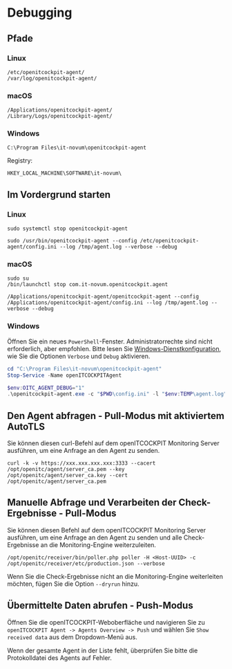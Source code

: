 # Debugging

## Pfade
### Linux
```
/etc/openitcockpit-agent/
/var/log/openitcockpit-agent/
```

### macOS
```
/Applications/openitcockpit-agent/
/Library/Logs/openitcockpit-agent/
```

### Windows
```
C:\Program Files\it-novum\openitcockpit-agent
```

Registry:
```
HKEY_LOCAL_MACHINE\SOFTWARE\it-novum\
```
## Im Vordergrund starten

### Linux
```
sudo systemctl stop openitcockpit-agent

sudo /usr/bin/openitcockpit-agent --config /etc/openitcockpit-agent/config.ini --log /tmp/agent.log --verbose --debug
```


### macOS
```
sudo su
/bin/launchctl stop com.it-novum.openitcockpit.agent

/Applications/openitcockpit-agent/openitcockpit-agent --config /Applications/openitcockpit-agent/config.ini --log /tmp/agent.log --verbose --debug
```

### Windows
Öffnen Sie ein neues `PowerShell`-Fenster. Administratorrechte sind nicht erforderlich, aber empfohlen. Bitte lesen Sie [Windows-Dienstkonfiguration](/agent/windows-service/), wie Sie die Optionen `Verbose` und `Debug` aktivieren.

```ps1
cd "C:\Program Files\it-novum\openitcockpit-agent"
Stop-Service -Name openITCOCKPITAgent

$env:OITC_AGENT_DEBUG="1"
.\openitcockpit-agent.exe -c "$PWD\config.ini" -l "$env:TEMP\agent.log" --debug --verbose
```

## Den Agent abfragen - Pull-Modus mit aktiviertem AutoTLS
Sie können diesen curl-Befehl auf dem openITCOCKPIT Monitoring Server ausführen, um eine Anfrage an den Agent zu senden.
```
curl -k -v https://xxx.xxx.xxx.xxx:3333 --cacert /opt/openitc/agent/server_ca.pem --key /opt/openitc/agent/server_ca.key --cert /opt/openitc/agent/server_ca.pem
```

## Manuelle Abfrage und Verarbeiten der Check-Ergebnisse - Pull-Modus
Sie können diesen Befehl auf dem openITCOCKPIT Monitoring Server ausführen, um eine Anfrage an den Agent zu senden und alle Check-Ergebnisse an die Monitoring-Engine weiterzuleiten.

```
/opt/openitc/receiver/bin/poller.php poller -H <Host-UUID> -c /opt/openitc/receiver/etc/production.json --verbose
```

Wenn Sie die Check-Ergebnisse nicht an die Monitoring-Engine weiterleiten möchten, fügen Sie die Option `--dryrun` hinzu.

## Übermittelte Daten abrufen - Push-Modus
Öffnen Sie die openITCOCKPIT-Weboberfläche und navigieren Sie zu `openITCOCKPIT Agent -> Agents Overview -> Push` und wählen Sie `Show received data` aus dem Dropdown-Menü aus.

Wenn der gesamte Agent in der Liste fehlt, überprüfen Sie bitte die Protokolldatei des Agents auf Fehler.
